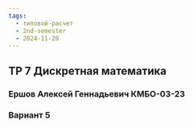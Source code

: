```yaml
---
tags:
  - типовой-расчет
  - 2nd-semester
  - 2024-11-20
---
```


## ТР 7 Дискретная математика

### Ершов Алексей Геннадьевич КМБО-03-23

### Вариант 5

$$$$